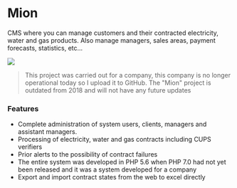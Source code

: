 # Mion
 CMS where you can manage customers and their contracted electricity, water and gas products. Also manage managers, sales areas, payment forecasts, statistics, etc...


![](https://i.imgur.com/NIRPTSR.png)

> This project was carried out for a company, this company is no longer operational today so I upload it to GitHub. The "Mion" project is outdated from 2018 and will not have any future updates

### Features

- Complete administration of system users, clients, managers and assistant managers.
- Processing of electricity, water and gas contracts including CUPS verifiers
- Prior alerts to the possibility of contract failures
- The entire system was developed in PHP 5.6 when PHP 7.0 had not yet been released and it was a system developed for a company
- Export and import contract states from the web to excel directly
